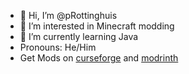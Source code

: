 - 👋 Hi, I’m @pRottinghuis
- 👀 I’m interested in Minecraft modding
- 🌱 I’m currently learning Java
- Pronouns: He/Him
- Get Mods on [curseforge](https://www.curseforge.com/members/cfrishausen/projects) and [modrinth](https://modrinth.com/user/pRottinghuis)

<!---
pRottinghuis/pRottinghuis is a ✨ special ✨ repository because its `README.md` (this file) appears on your GitHub profile.
You can click the Preview link to take a look at your changes.
--->
